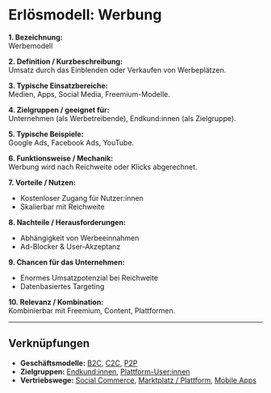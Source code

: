 # Erlösmodell: Werbung

**1. Bezeichnung:**  
Werbemodell  

**2. Definition / Kurzbeschreibung:**  
Umsatz durch das Einblenden oder Verkaufen von Werbeplätzen.  

**3. Typische Einsatzbereiche:**  
Medien, Apps, Social Media, Freemium-Modelle.  

**4. Zielgruppen / geeignet für:**  
Unternehmen (als Werbetreibende), Endkund:innen (als Zielgruppe).  

**5. Typische Beispiele:**  
Google Ads, Facebook Ads, YouTube.  

**6. Funktionsweise / Mechanik:**  
Werbung wird nach Reichweite oder Klicks abgerechnet.  

**7. Vorteile / Nutzen:**  
- Kostenloser Zugang für Nutzer:innen  
- Skalierbar mit Reichweite  

**8. Nachteile / Herausforderungen:**  
- Abhängigkeit von Werbeeinnahmen  
- Ad-Blocker & User-Akzeptanz  

**9. Chancen für das Unternehmen:**  
- Enormes Umsatzpotenzial bei Reichweite  
- Datenbasiertes Targeting  

**10. Relevanz / Kombination:**  
Kombinierbar mit Freemium, Content, Plattformen.  

---

## Verknüpfungen
- **Geschäftsmodelle:** [B2C](../business-models/b2c.md), [C2C](../business-models/c2c.md), [P2P](../business-models/p2p.md)
- **Zielgruppen:** [Endkund:innen](../zielgruppen/endkundinnen.md), [Plattform-User:innen](../zielgruppen/plattform-user.md)
- **Vertriebswege:** [Social Commerce](../vertriebswege/social-commerce.md), [Marktplatz / Plattform](../vertriebswege/marktplatz.md), [Mobile Apps](../vertriebswege/mobile-apps.md)
